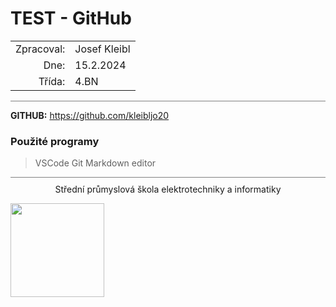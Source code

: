 
#   TEST - GitHub
|            |              |
| ---------: | ------------ |
| Zpracoval: | Josef Kleibl |
|       Dne: | 15.2.2024    |
|     Třída: | 4.BN         |

<p style="center; border-top: 1px solid gray;"></p>

**GITHUB:**
<https://github.com/kleibljo20>

### Použité programy
>VSCode
>Git
>Markdown editor

<p style="text-align: center; border-top: 1px solid gray; padding-top: 10px;">Střední průmyslová škola elektrotechniky a informatiky</p>

<img src="https://www.spsemoh.cz/logos/spsei-vektor-barevne.svg" width="150px">